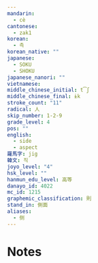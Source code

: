 ```yaml
---
mandarin:
  - cè
cantonese:
  - zak1
korean:
  - 측
korean_native: ""
japanese:
  - SOKU
  - SHOKU
japanese_nanori: ""
vietnamese:
middle_chinese_initial: t͡ʃ
middle_chinese_final: ɨk
stroke_count: "11"
radical: 人
skip_number: 1-2-9
grade_level: 4
pos: ""
english:
  - side
  - aspect
羅馬字: jig
韓文: 직
joyo_level: "4"
hsk_level: ""
hanmun_edu_level: 高等
danayo_id: 4022
mc_id: 1215
graphemic_classification: 則
stand_in: 側面
aliases:
  - 侧
---
```


# Notes
